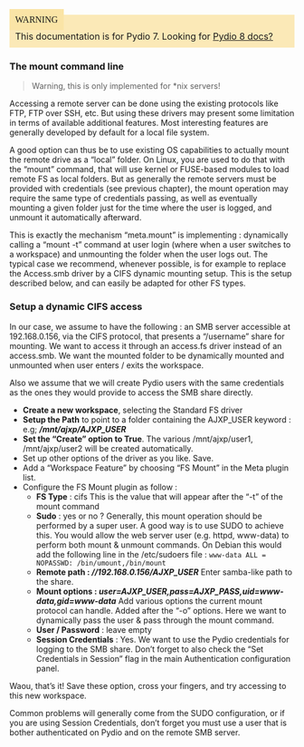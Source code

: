 <div style="background-color: #fbe9b7;font-size: 16px;">
<span style="background-color: #fae4a6;padding: 10px;font-family: FuturaT-Demi;">WARNING</span>
<span style="padding: 10px;display: inline-block;">This documentation is for Pydio 7. Looking for <a href="https://pydio.com/en/docs/v8/">Pydio 8 docs?</a></span>
</div>

### The mount command line

> Warning, this is only implemented for *nix servers!

Accessing a remote server can be done using the existing protocols like FTP, FTP over SSH, etc. But using these drivers may present some limitation in terms of available additional features. Most interesting features are generally developed by default for a local file system.

A good option can thus be to use existing OS capabilities to actually mount the remote drive as a “local” folder. On Linux, you are used to do that with the “mount” command, that will use kernel or FUSE-based modules to load remote FS as local folders. But as generally the remote servers must be provided with credentials (see previous chapter), the mount operation may require the same type of credentials passing, as well as eventually mounting a given folder just for the time where the user is logged, and unmount it automatically afterward.

This is exactly the mechanism “meta.mount” is implementing : dynamically calling a “mount -t” command at user login (where when a user switches to a workspace) and unmounting the folder when the user logs out. The typical case we recommend, whenever possible, is for example to replace the Access.smb driver by a CIFS dynamic mounting setup. This is the setup described below, and can easily be adapted for other FS types.

### Setup a dynamic CIFS access
In our case, we assume to have the following : an SMB server accessible at 192.168.0.156, via the CIFS protocol, that presents a “/username” share for mounting. We want to access it through an access.fs driver instead of an access.smb. We want the mounted folder to be dynamically mounted and unmounted when user enters / exits the workspace.

Also we assume that we will create Pydio users with the same credentials as the ones they would provide to access the SMB share directly.

+ **Create a new workspace**, selecting the Standard FS driver
+ **Setup the Path** to point to a folder containing the AJXP_USER keyword : e.g; **_/mnt/ajxp/AJXP_USER_**
+ **Set the “Create” option to True**. The various /mnt/ajxp/user1, /mnt/ajxp/user2 will be created automatically.
+ Set up other options of the driver as you like. Save.
+ Add a “Workspace Feature” by choosing “FS Mount” in the Meta plugin list.
+ Configure the FS Mount plugin as follow :
    - **FS Type** : cifs
    This is the value that will appear after the “-t” of the mount command
    - **Sudo** : yes or no ?
    Generally, this mount operation should be performed by a super user. A good way is to use SUDO to achieve this. You would allow the web server user (e.g. httpd, www-data) to perform both mount & unmount commands. On Debian this would add the following line in the /etc/sudoers file :
    `www-data ALL = NOPASSWD: /bin/umount,/bin/mount`
    - **Remote path : _//192.168.0.156/AJXP_USER_**
    Enter samba-like path to the share.
    - **Mount options : _user=AJXP_USER,pass=AJXP_PASS,uid=www-data,gid=www-data_**
    Add various options the current mount protocol can handle. Added after the “-o” options. Here we want to dynamically pass the user & pass through the mount command.
    - **User / Password** : leave empty
    - **Session Credentials** : Yes.
    We want to use the Pydio credentials for logging to the SMB share. Don’t forget to also check the “Set Credentials in Session” flag in the main Authentication configuration panel.

Waou, that’s it! Save these option, cross your fingers, and try accessing to this new workspace.

Common problems will generally come from the SUDO configuration, or if you are using Session Credentials, don’t forget you must use a user that is bother authenticated on Pydio and on the remote SMB server.
